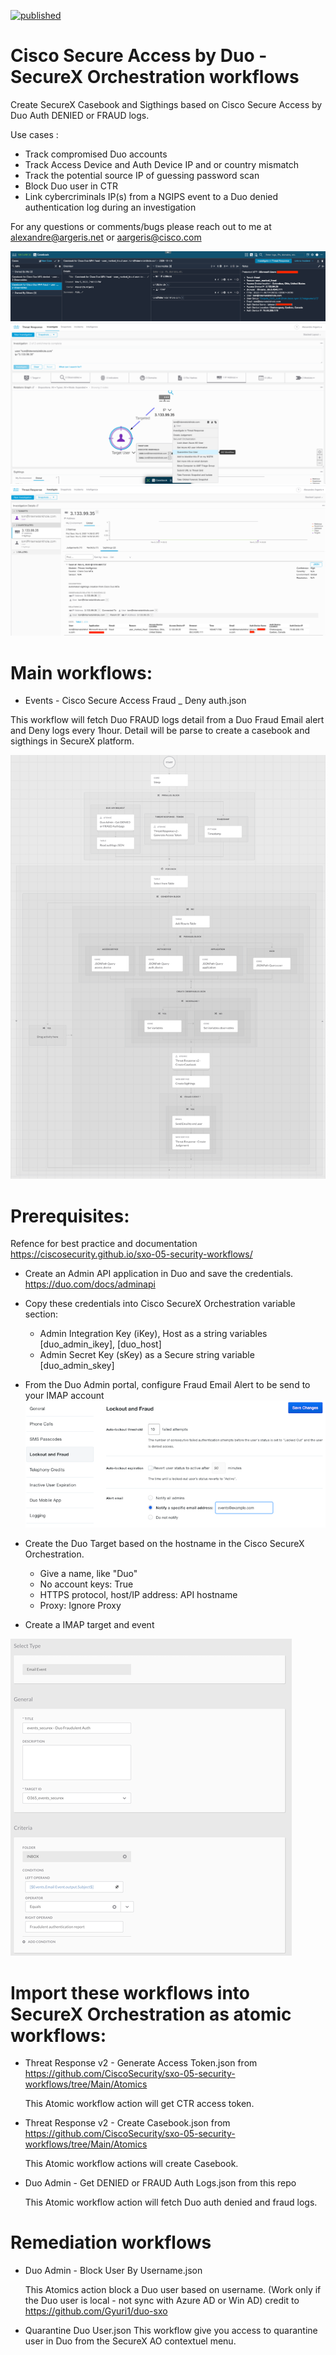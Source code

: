 [![published](https://static.production.devnetcloud.com/codeexchange/assets/images/devnet-published.svg)](https://developer.cisco.com/codeexchange/github/repo/tekgourou/SecureX-Workflows-Duo-Casebook-Sigthings)

# Cisco Secure Access by Duo - SecureX Orchestration workflows

Create SecureX Casebook and Sigthings based on Cisco Secure Access by Duo Auth DENIED or FRAUD logs.

Use cases : 
  - Track compromised Duo accounts
  - Track Access Device and Auth Device IP and or country mismatch
  - Track the potential source IP of guessing password scan
  - Block Duo user in CTR
  - Link cybercriminals IP(s) from a NGIPS event to a Duo denied authentication log during an investigation

For any questions or comments/bugs please reach out to me at alexandre@argeris.net or aargeris@cisco.com

![image](./img/Screen_Shot_Duo_fraud_casebook.png)
<br/>
![image](./img/Screen_Shot_Duo_CTR.png)
<br/>
![image](./img/Screen_Shot_Duo_Sigthings.png)
<br/>

# Main workflows:

- Events - Cisco Secure Access Fraud _ Deny auth.json  

This workflow will fetch Duo FRAUD logs detail from a Duo Fraud Email alert and Deny logs every 1hour. Detail will be parse to create a casebook and sigthings in SecureX platform. 
  
![image](./img/workflow2.png)
<br/>  

# Prerequisites:
Refence for best practice and documentation https://ciscosecurity.github.io/sxo-05-security-workflows/

- Create an Admin API application in Duo and save the credentials.
    https://duo.com/docs/adminapi
    
- Copy these credentials into Cisco SecureX Orchestration variable section:

  - Admin Integration Key (iKey), Host as a string variables [duo_admin_ikey], [duo_host]
  - Admin Secret Key (sKey) as a Secure string variable [duo_admin_skey]

- From the Duo Admin portal, configure Fraud Email Alert to be send to your IMAP account
![image](./img/Screen_Shot_duo_email_fraud_alert.png)


- Create the Duo Target based on the hostname in the Cisco SecureX Orchestration. 

  - Give a name, like "Duo"
  - No account keys: True
  - HTTPS protocol, host/IP address: API hostname
  - Proxy: Ignore Proxy
  
- Create a IMAP target and event

![image](./img/Screen_Shot_email_event.png)

# Import these workflows into SecureX Orchestration as atomic workflows:
  
- Threat Response v2 - Generate Access Token.json from https://github.com/CiscoSecurity/sxo-05-security-workflows/tree/Main/Atomics
  
  This Atomic workflow action will get CTR access token.

- Threat Response v2 - Create Casebook.json from https://github.com/CiscoSecurity/sxo-05-security-workflows/tree/Main/Atomics
  
  This Atomic workflow actions will create Casebook.  
  
- Duo Admin - Get DENIED or FRAUD Auth Logs.json from this repo
  
  This Atomic workflow action will fetch Duo auth denied and fraud logs.


# Remediation workflows

- Duo Admin - Block User By Username.json  

  This Atomics action block a Duo user based on username. (Work only if the Duo user is local - not sync with Azure AD or Win AD)
  credit to https://github.com/Gyuri1/duo-sxo
  
- Quarantine Duo User.json
  This workflow give you access to quarantine user in Duo from the SecureX AO contextuel menu.
  
